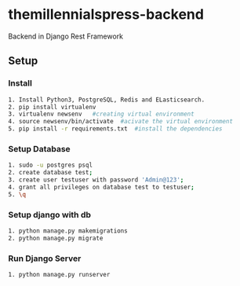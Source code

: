 # themillennialspress-backend

Backend in Django Rest Framework

## Setup

### Install

```bash
1. Install Python3, PostgreSQL, Redis and ELasticsearch.
2. pip install virtualenv
3. virtualenv newsenv   #creating virtual environment
4. source newsenv/bin/activate  #acivate the virtual environment
5. pip install -r requirements.txt  #install the dependencies
```

### Setup Database

```bash
1. sudo -u postgres psql
2. create database test;
3. create user testuser with password 'Admin@123';
4. grant all privileges on database test to testuser;
5. \q
```

### Setup django with db

```bash
1. python manage.py makemigrations
2. python manage.py migrate
```

### Run Django Server

```bash
1. python manage.py runserver
```
